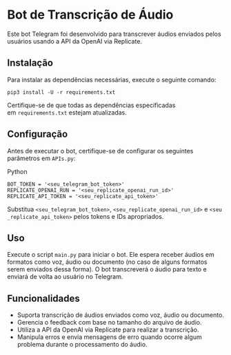 Bot de Transcrição de Áudio
===========================

Este bot Telegram foi desenvolvido para transcrever áudios enviados pelos usuários usando a API da OpenAI via Replicate.

Instalação
----------

Para instalar as dependências necessárias, execute o seguinte comando:

```
pip3 install -U -r requirements.txt
```

Certifique-se de que todas as dependências especificadas em `requirements.txt` estejam atualizadas.

Configuração
------------

Antes de executar o bot, certifique-se de configurar os seguintes parâmetros em `APIs.py`:

Python

```
BOT_TOKEN = '<seu_telegram_bot_token>'
REPLICATE_OPENAI_RUN = '<seu_replicate_openai_run_id>'
REPLICATE_API_TOKEN = '<seu_replicate_api_token>'
```

Substitua `<seu_telegram_bot_token>`, `<seu_replicate_openai_run_id>` e `<seu_replicate_api_token>` pelos tokens e IDs apropriados.

Uso
---

Execute o script `main.py` para iniciar o bot. Ele espera receber áudios em formatos como voz, áudio ou documento (no caso de alguns formatos serem enviados dessa forma). O bot transcreverá o áudio para texto e enviará de volta ao usuário no Telegram.

Funcionalidades
---------------

-   Suporta transcrição de áudios enviados como voz, áudio ou documento.
-   Gerencia o feedback com base no tamanho do arquivo de áudio.
-   Utiliza a API da OpenAI via Replicate para realizar a transcrição.
-   Manipula erros e envia mensagens de erro quando ocorre algum problema durante o processamento do áudio.